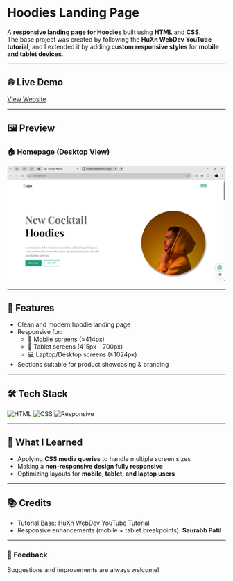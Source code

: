 # Hoodies Landing Page

A **responsive landing page for Hoodies** built using **HTML** and **CSS**.  
The base project was created by following the **HuXn WebDev YouTube tutorial**, and I extended it by adding **custom responsive styles** for **mobile and tablet devices**.

---

## 🌐 Live Demo
[View Website](https://saurabhpatil67.github.io/Hoodies-Website-Mini-Project/)  


---

## 🖼 Preview

### 🏠 Homepage (Desktop View)
![Homepage Screenshot](HoodiesWebsite.png)


---

## 📌 Features
- Clean and modern hoodie landing page  
- Responsive for:
  - 📱 Mobile screens (≤414px)
  - 📖 Tablet screens (415px – 700px)
  - 💻 Laptop/Desktop screens (≥1024px)  
- Sections suitable for product showcasing & branding  

---

## 🛠 Tech Stack
![HTML](https://img.shields.io/badge/HTML-5-orange?logo=html5&logoColor=white)
![CSS](https://img.shields.io/badge/CSS-3-blue?logo=css3&logoColor=white)
![Responsive](https://img.shields.io/badge/Responsive-Yes-brightgreen)

---

## 🚀 What I Learned
- Applying **CSS media queries** to handle multiple screen sizes  
- Making a **non-responsive design fully responsive**  
- Optimizing layouts for **mobile, tablet, and laptop users**  

---

## 📚 Credits
- Tutorial Base: [HuXn WebDev YouTube Tutorial](https://www.youtube.com/watch?v=aWJyfsoow6w)  
- Responsive enhancements (mobile + tablet breakpoints): **Saurabh Patil**

---

### 📩 Feedback
Suggestions and improvements are always welcome! 

